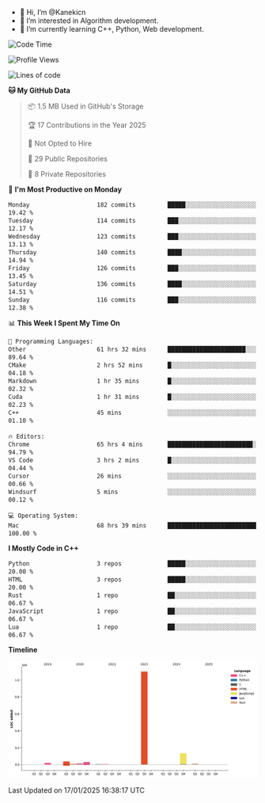 - 👋 Hi, I’m @Kanekicn
- 👀 I’m interested in Algorithm development.
- 🌱 I’m currently learning C++, Python, Web development.

<!---
cotecsz/cotecsz is a ✨ special ✨ repository because its `README.md` (this file) appears on your GitHub profile.
You can click the Preview link to take a look at your changes.
--->

<!--START_SECTION:waka-->
![Code Time](http://img.shields.io/badge/Code%20Time-2%2C538%20hrs%2015%20mins-blue)

![Profile Views](http://img.shields.io/badge/Profile%20Views-0-blue)

![Lines of code](https://img.shields.io/badge/From%20Hello%20World%20I%27ve%20Written-1.3%20million%20lines%20of%20code-blue)

**🐱 My GitHub Data** 

> 📦 1.5 MB Used in GitHub's Storage 
 > 
> 🏆 17 Contributions in the Year 2025
 > 
> 🚫 Not Opted to Hire
 > 
> 📜 29 Public Repositories 
 > 
> 🔑 8 Private Repositories 
 > 
📅 **I'm Most Productive on Monday** 

```text
Monday                   182 commits         █████░░░░░░░░░░░░░░░░░░░░   19.42 % 
Tuesday                  114 commits         ███░░░░░░░░░░░░░░░░░░░░░░   12.17 % 
Wednesday                123 commits         ███░░░░░░░░░░░░░░░░░░░░░░   13.13 % 
Thursday                 140 commits         ████░░░░░░░░░░░░░░░░░░░░░   14.94 % 
Friday                   126 commits         ███░░░░░░░░░░░░░░░░░░░░░░   13.45 % 
Saturday                 136 commits         ████░░░░░░░░░░░░░░░░░░░░░   14.51 % 
Sunday                   116 commits         ███░░░░░░░░░░░░░░░░░░░░░░   12.38 % 
```


📊 **This Week I Spent My Time On** 

```text
💬 Programming Languages: 
Other                    61 hrs 32 mins      ██████████████████████░░░   89.64 % 
CMake                    2 hrs 52 mins       █░░░░░░░░░░░░░░░░░░░░░░░░   04.18 % 
Markdown                 1 hr 35 mins        █░░░░░░░░░░░░░░░░░░░░░░░░   02.32 % 
Cuda                     1 hr 31 mins        █░░░░░░░░░░░░░░░░░░░░░░░░   02.23 % 
C++                      45 mins             ░░░░░░░░░░░░░░░░░░░░░░░░░   01.10 % 

🔥 Editors: 
Chrome                   65 hrs 4 mins       ████████████████████████░   94.79 % 
VS Code                  3 hrs 2 mins        █░░░░░░░░░░░░░░░░░░░░░░░░   04.44 % 
Cursor                   26 mins             ░░░░░░░░░░░░░░░░░░░░░░░░░   00.66 % 
Windsurf                 5 mins              ░░░░░░░░░░░░░░░░░░░░░░░░░   00.12 % 

💻 Operating System: 
Mac                      68 hrs 39 mins      █████████████████████████   100.00 % 
```

**I Mostly Code in C++** 

```text
Python                   3 repos             █████░░░░░░░░░░░░░░░░░░░░   20.00 % 
HTML                     3 repos             █████░░░░░░░░░░░░░░░░░░░░   20.00 % 
Rust                     1 repo              ██░░░░░░░░░░░░░░░░░░░░░░░   06.67 % 
JavaScript               1 repo              ██░░░░░░░░░░░░░░░░░░░░░░░   06.67 % 
Lua                      1 repo              ██░░░░░░░░░░░░░░░░░░░░░░░   06.67 % 
```



**Timeline**

![Lines of Code chart](https://raw.githubusercontent.com/Kanekicn/Kanekicn/master/assets/bar_graph.png)


 Last Updated on 17/01/2025 16:38:17 UTC
<!--END_SECTION:waka-->
